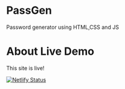 # PassGen
Password generator using HTML,CSS and JS




# About Live Demo

This site is live!

[![Netlify Status](https://api.netlify.com/api/v1/badges/12a9cc8e-964e-42b0-9b7b-972d1b485478/deploy-status)](https://app.netlify.com/sites/pwordgen/deploys)
